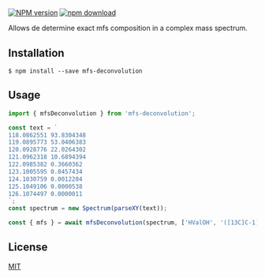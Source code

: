 #

[![NPM version][npm-image]][npm-url]
[![npm download][download-image]][download-url]

Allows de determine exact mfs composition in a complex mass spectrum.

## Installation

`$ npm install --save mfs-deconvolution`

## Usage

```js
import { mfsDeconvolution } from 'mfs-deconvolution';

const text = `
118.0862551	93.8304348
119.0895773	53.0406383
120.0928776	22.0264302
121.0962318	10.6894394
122.0985382	0.3660362
123.1005595	0.0457434
124.1030759	0.0012204
125.1049106	0.0000538
126.1074497	0.0000011
`;
const spectrum = new Spectrum(parseXY(text));

const { mfs } = await mfsDeconvolution(spectrum, ['HValOH', '([13C]C-1)0-10']);
```

## License

[MIT](./LICENSE)

[npm-image]: https://img.shields.io/npm/v/mfs-deconvolution.svg?style=flat-square
[npm-url]: https://www.npmjs.com/package/mfs-deconvolution
[download-image]: https://img.shields.io/npm/dm/mfs-deconvolution.svg?style=flat-square
[download-url]: https://www.npmjs.com/package/mfs-deconvolution

